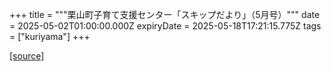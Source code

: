 +++
title = """栗山町子育て支援センター「スキップだより」（5月号）"""
date = 2025-05-02T01:00:00.000Z
expiryDate = 2025-05-18T17:21:15.775Z
tags = ["kuriyama"]
+++


[[source]](https://www.town.kuriyama.hokkaido.jp/soshiki/39/27865.html)
